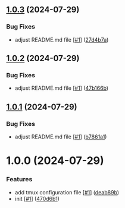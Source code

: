 ## [1.0.3](https://github.com/d3p1/tmux/compare/v1.0.2...v1.0.3) (2024-07-29)


### Bug Fixes

* adjust README.md file [[#1](https://github.com/d3p1/tmux/issues/1)] ([27d4b7a](https://github.com/d3p1/tmux/commit/27d4b7ade9dca4c364d2f985d64c53159ca80f4c))

## [1.0.2](https://github.com/d3p1/tmux/compare/v1.0.1...v1.0.2) (2024-07-29)


### Bug Fixes

* adjust README.md file [[#1](https://github.com/d3p1/tmux/issues/1)] ([47b166b](https://github.com/d3p1/tmux/commit/47b166b53631294690c8cb05af7831bda1bd830b))

## [1.0.1](https://github.com/d3p1/tmux/compare/v1.0.0...v1.0.1) (2024-07-29)


### Bug Fixes

* adjust README.md file [[#1](https://github.com/d3p1/tmux/issues/1)] ([b7861a1](https://github.com/d3p1/tmux/commit/b7861a1ace149507deb60227095b9d7502d029d6))

# 1.0.0 (2024-07-29)


### Features

* add tmux configuration file [[#1](https://github.com/d3p1/tmux/issues/1)] ([deab89b](https://github.com/d3p1/tmux/commit/deab89b8b9a4bc3c9408ce4edc73f96ea867b426))
* init [[#1](https://github.com/d3p1/tmux/issues/1)] ([470d6b1](https://github.com/d3p1/tmux/commit/470d6b104704638095419b5f5d01646b6ed8c498))
